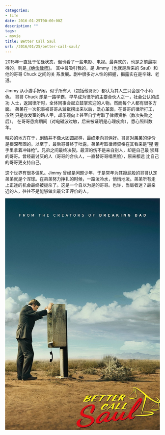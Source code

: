 ```yaml
---
categories:
- life
date: 2016-01-25T00:00:00Z
description: ""
tags:
- movie
title: Better Call Saul
url: /2016/01/25/better-call-saul/
---
```



2015年一直处于忙碌状态，但也看了一些电影、电视。最喜欢的，也是之前最期
待的，则是[《绝命律师》](http://movie.douban.com/subject/25726259/)。
其中最吸引我的，是 Jimmy（也就是后来的 Saul）和他的哥哥 Chuck 之间的关
系发展。剧中很多对人性的把握，揭露实在是辛辣、老道。

Jimmy 从小游手好闲，似乎所有人（包括他哥哥）都认为其人生只会是个小角色。
哥哥 Chuck 却是一路学霸，早早成为律所的主要合伙人之一，社会公认的成功
人士，返回律所时，全体同事会起立鼓掌欢迎的人物。然而每个人都有很多方面。
弟弟在一次犯事被哥哥从监狱捞出来以后，洗心革面，在哥哥的律所打工，虽然
只是收发室的路人甲，却乐观向上甚至自学考取了律师资格（数次失败之后）。
在哥哥患病期间（对电磁波过敏，后来被证明是心理疾病），悉心照料数年。

精彩的地方在于，剧情并不像大团圆那样，最终走向哥俩好。哥哥对弟弟的评价
是根深蒂固的。以至于，最后哥哥终于吐露，弟弟考取律师资格在其看来是“猩
猩手里拿着冲锋枪”。兄弟之间最终决裂。最深的伤不是来自别人，却是自己最
崇拜的哥哥。曾经最讨厌的人（哥哥的合伙人，一直替哥哥唱黑脸），原来都远
比自己的哥哥更支持自己。

这个世界有很多偏见。Jimmy 曾经是问题少年，于是常年为其擦屁股的哥哥认定
弟弟就是个浑球。在弟弟努力挣扎的时候，一路泼冷水，悄悄地泼。弟弟所有走
上正途的机会最终被扼杀了。这是一个自以为是的哥哥。也许，当局者迷？最亲
近的人，往往不是能够做出最公正评价的人。

![Better Call Saul](/media/better-call-saul-season1.jpg)
